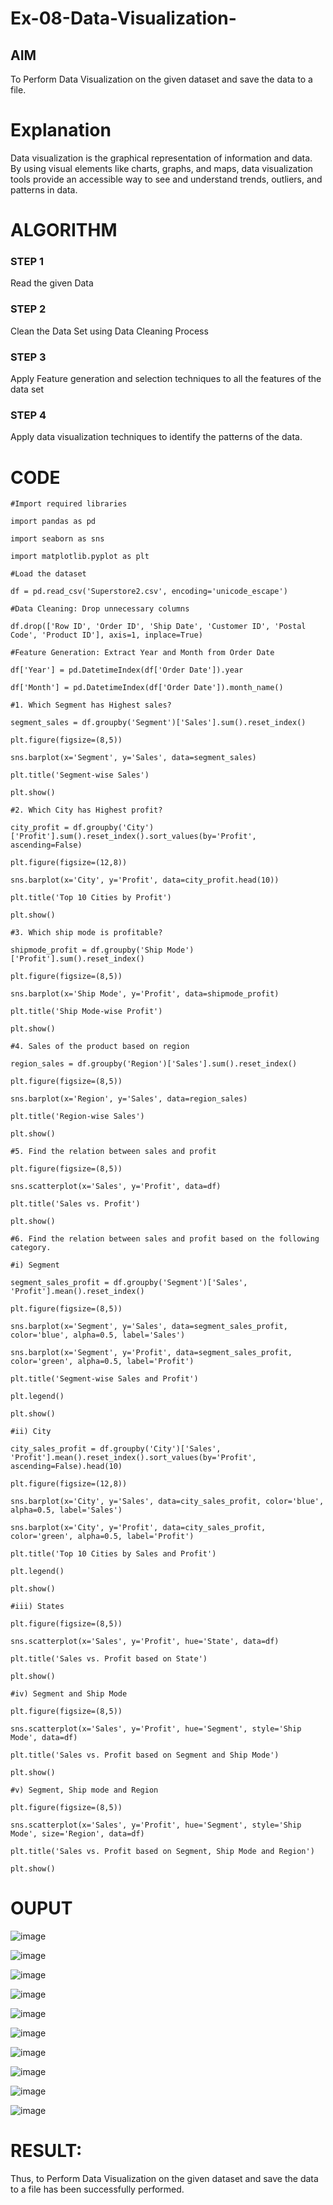 # Ex-08-Data-Visualization-

## AIM
To Perform Data Visualization on the given dataset and save the data to a file. 

# Explanation
Data visualization is the graphical representation of information and data. By using visual elements like charts, graphs, and maps, data visualization tools provide an accessible way to see and understand trends, outliers, and patterns in data.

# ALGORITHM
### STEP 1
Read the given Data
### STEP 2
Clean the Data Set using Data Cleaning Process
### STEP 3
Apply Feature generation and selection techniques to all the features of the data set
### STEP 4
Apply data visualization techniques to identify the patterns of the data.


# CODE
```
#Import required libraries

import pandas as pd

import seaborn as sns

import matplotlib.pyplot as plt

#Load the dataset

df = pd.read_csv('Superstore2.csv', encoding='unicode_escape')

#Data Cleaning: Drop unnecessary columns

df.drop(['Row ID', 'Order ID', 'Ship Date', 'Customer ID', 'Postal Code', 'Product ID'], axis=1, inplace=True)

#Feature Generation: Extract Year and Month from Order Date

df['Year'] = pd.DatetimeIndex(df['Order Date']).year

df['Month'] = pd.DatetimeIndex(df['Order Date']).month_name()

#1. Which Segment has Highest sales?

segment_sales = df.groupby('Segment')['Sales'].sum().reset_index()

plt.figure(figsize=(8,5))

sns.barplot(x='Segment', y='Sales', data=segment_sales)

plt.title('Segment-wise Sales')

plt.show()

#2. Which City has Highest profit?

city_profit = df.groupby('City')['Profit'].sum().reset_index().sort_values(by='Profit', ascending=False)

plt.figure(figsize=(12,8))

sns.barplot(x='City', y='Profit', data=city_profit.head(10))

plt.title('Top 10 Cities by Profit')

plt.show()

#3. Which ship mode is profitable?

shipmode_profit = df.groupby('Ship Mode')['Profit'].sum().reset_index()

plt.figure(figsize=(8,5))

sns.barplot(x='Ship Mode', y='Profit', data=shipmode_profit)

plt.title('Ship Mode-wise Profit')

plt.show()

#4. Sales of the product based on region

region_sales = df.groupby('Region')['Sales'].sum().reset_index()

plt.figure(figsize=(8,5))

sns.barplot(x='Region', y='Sales', data=region_sales)

plt.title('Region-wise Sales')

plt.show()

#5. Find the relation between sales and profit

plt.figure(figsize=(8,5))

sns.scatterplot(x='Sales', y='Profit', data=df)

plt.title('Sales vs. Profit')

plt.show()

#6. Find the relation between sales and profit based on the following category.

#i) Segment

segment_sales_profit = df.groupby('Segment')['Sales', 'Profit'].mean().reset_index()

plt.figure(figsize=(8,5))

sns.barplot(x='Segment', y='Sales', data=segment_sales_profit, color='blue', alpha=0.5, label='Sales')

sns.barplot(x='Segment', y='Profit', data=segment_sales_profit, color='green', alpha=0.5, label='Profit')

plt.title('Segment-wise Sales and Profit')

plt.legend()

plt.show()

#ii) City

city_sales_profit = df.groupby('City')['Sales', 'Profit'].mean().reset_index().sort_values(by='Profit', ascending=False).head(10)

plt.figure(figsize=(12,8))

sns.barplot(x='City', y='Sales', data=city_sales_profit, color='blue', alpha=0.5, label='Sales')

sns.barplot(x='City', y='Profit', data=city_sales_profit, color='green', alpha=0.5, label='Profit')

plt.title('Top 10 Cities by Sales and Profit')

plt.legend()

plt.show()

#iii) States

plt.figure(figsize=(8,5))

sns.scatterplot(x='Sales', y='Profit', hue='State', data=df)

plt.title('Sales vs. Profit based on State')

plt.show()

#iv) Segment and Ship Mode

plt.figure(figsize=(8,5))

sns.scatterplot(x='Sales', y='Profit', hue='Segment', style='Ship Mode', data=df)

plt.title('Sales vs. Profit based on Segment and Ship Mode')

plt.show()

#v) Segment, Ship mode and Region

plt.figure(figsize=(8,5))

sns.scatterplot(x='Sales', y='Profit', hue='Segment', style='Ship Mode', size='Region', data=df)

plt.title('Sales vs. Profit based on Segment, Ship Mode and Region')

plt.show()
```
# OUPUT

![image](https://github.com/shara56/Ex-08-Data-Visualization-/assets/113497104/5d00d634-8715-4132-a1b3-beaf01d3704f)

![image](https://github.com/shara56/Ex-08-Data-Visualization-/assets/113497104/6a75d69f-7f43-4487-8143-d0997fc1570d)

![image](https://github.com/shara56/Ex-08-Data-Visualization-/assets/113497104/4b8238ef-09b1-4224-b680-c4f2140d17fd)

![image](https://github.com/shara56/Ex-08-Data-Visualization-/assets/113497104/c4b3b709-09be-4d4b-b4c1-491662365762)

![image](https://github.com/shara56/Ex-08-Data-Visualization-/assets/113497104/896ff3d6-1948-4cb7-a3e1-f2a629ec1802)

![image](https://github.com/shara56/Ex-08-Data-Visualization-/assets/113497104/ea086cc0-fa08-4b05-a3b6-931a97eee232)

![image](https://github.com/shara56/Ex-08-Data-Visualization-/assets/113497104/3080b6b8-7b4d-491b-82b4-ba2359d6d763)

![image](https://github.com/shara56/Ex-08-Data-Visualization-/assets/113497104/bdafc0a3-d0b2-43ef-8d8d-86979fb06ffd)

![image](https://github.com/shara56/Ex-08-Data-Visualization-/assets/113497104/8e6bc8e1-45e5-4e4c-be9d-71c5d72cfc1e)

![image](https://github.com/shara56/Ex-08-Data-Visualization-/assets/113497104/cf6096bc-cde4-4809-ab18-8b94a6917556)

# RESULT:

Thus, to Perform Data Visualization on the given dataset and save the data to a file has been successfully performed.
